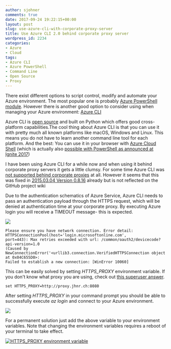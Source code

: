 ```yaml
---
author: sjohner
comments: true
date: 2017-09-24 19:22:15+00:00
layout: post
slug: use-azure-cli-with-corporate-proxy-server
title: Use Azure CLI 2.0 behind corporate proxy server
wordpress_id: 2234
categories:
- Azure
- Cloud
tags:
- Azure CLI
- Azure PowerShell
- Command Line
- Open Source
- Proxy
---
```


There exist different options to script control, modify and automate your Azure environment. The most popular one is probably [Azure PowerShell module](https://docs.microsoft.com/en-us/powershell/azure/overview?view=azurermps-4.3.1). However there is another good option to consider using when managing your Azure environment: [Azure CLI](https://docs.microsoft.com/en-us/cli/azure/install-azure-cli?view=azure-cli-latest)

Azure CLI is [open source](https://github.com/dotnet/cli) and built on Python which offers good cross-platform capabilities.The cool thing about Azure CLI is that you can use it with pretty much all known platforms like macOS, Windows and Linux. This means you do not have to learn another command line tool for each platform. And the best: You can use it in your browser with [Azure Cloud Shell](https://docs.microsoft.com/en-us/azure/cloud-shell/overview) (which is actually also [possible with PowerShell as announced at Ignite 2017](https://azure.microsoft.com/en-us/roadmap/powershell-in-azure-cloud-shell/))

I have been using Azure CLI for a while now and when using it behind corporate proxy servers it gets a little clumsy. For some time Azure CLI was [not supported behind corporate proxies](https://github.com/Azure/azure-xplat-cli/wiki/Supporting-Corporate-Proxy) at all. However it seems that this was fixed in [2015.03.04 Version 0.8.16](https://github.com/Azure/azure-xplat-cli/blob/5996027cdba13b7ad7abd194aa3dece65dcb15e5/ChangeLog.md#20150304-version-0816) already but is not reflected on the GitHub project wiki

Due to the authentication schematics of Azure Service, Azure CLI needs to pass an authentication payload through the HTTPS request, which will be denied at authentication time at your corporate proxy. By executing Azure login you will receive a TIMEOUT message- this is expected.

[![](/images/AZ_Login_Timeout.png)](/images/AZ_Login_Timeout.png)

    
    Please ensure you have network connection. Error detail: HTTPSConnectionPool(host='login.microsoftonline.com', 
    port=443): Max retries exceeded with url: /common/oauth2/devicecode?api-version=1.0 
    (Caused by NewConnectionError('<urllib3.connection.VerifiedHTTPSConnection object at 0x04C655D0>: 
    Failed to establish a new connection: [WinError 10060]


This can be easily solved by setting *HTTPS_PROXY* environment variable. If you don't know what proxy you are using, check out [this superuser answer](https://superuser.com/questions/346372/how-do-i-know-what-proxy-server-im-using#346376).

    
    set HTTPS_PROXY=http://proxy.jhnr.ch:8080


After setting *HTTPS_PROXY* in your command prompt you should be able to successfully execute _az login_ and connect to your Azure environment.

[![](/images/AZ_Login_Success.png)](/images/AZ_Login_Success.png)

For a permanent solution just add the above variable to your environment variables. Note that changing the environment variables requires a reboot of your terminal to take effect.

[![HTTPS_PROXY environment variable](/images/https_proxy-environment-variable.png)](/images/https_proxy-environment-variable.png)


